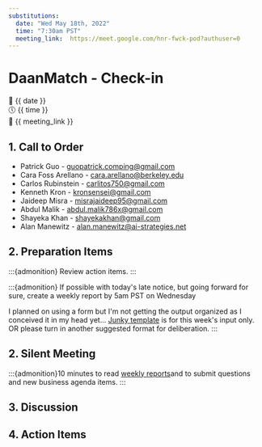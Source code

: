 ```yaml
---
substitutions:
  date: "Wed May 18th, 2022"
  time: "7:30am PST"
  meeting_link:  https://meet.google.com/hnr-fwck-pod?authuser=0
---
```


# DaanMatch - Check-in

📅 {{ date }} <br>
🕔 {{ time }} <br>
🔗 {{ meeting_link }} <br>

## 1. Call to Order

- Patrick Guo - guopatrick.comping@gmail.com
- Cara Foss Arellano - cara.arellano@berkeley.edu
- Carlos Rubinstein - carlitos750@gmail.com
- Kenneth Kron - kronsensei@gmail.com
- Jaideep Misra - misrajaideep95@gmail.com
- Abdul Malik - abdul.malik786x@gmail.com
- Shayeka Khan - shayekakhan@gmail.com 
- Alan Manewitz - alan.manewitz@ai-strategies.net

## 2. Preparation Items 

:::{admonition} Review action items.
:::

:::{admonition} If possible with today's late notice, but going forward for sure, create a weekly report by 5am PST on Wednesday

I planned on using a form but I'm not getting the output organized as I conceived it in my head yet... 
[Junky template](https://docs.google.com/document/d/1gn1HJyPQqNFKsJeipBwW4WNdOWRMZmYA7XcTPyCqYgw/edit?usp=drivesdk) is for this week's input only. OR please turn in another suggested format for deliberation.
:::


## 2. Silent Meeting

:::{admonition}10 minutes to read [weekly reports](https://docs.google.com/document/d/1IQ0O6qmMQplO9gmGWjffxfN55r9RJa2DT2-1I3BGgv4/edit?usp=sharing)and to submit questions and new business agenda items.
:::

## 3. Discussion

## 4. Action Items